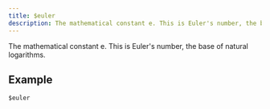 ```yaml
---
title: $euler
description: The mathematical constant e. This is Euler's number, the base of natural logarithms.
---
```


The mathematical constant e. This is Euler's number, the base of natural logarithms.
## Example
```eats
$euler
```